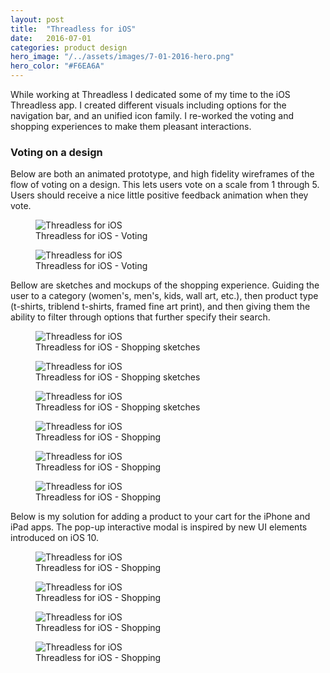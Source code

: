 ```yaml
---
layout: post
title:  "Threadless for iOS"
date:   2016-07-01
categories: product design
hero_image: "/../assets/images/7-01-2016-hero.png"
hero_color: "#F6EA6A"
---
```

While working at Threadless I dedicated some of my time to the iOS Threadless app. I created different visuals including options for the navigation bar, and an unified icon family. I re-worked the voting and shopping experiences to make them pleasant interactions.

### Voting on a design
Below are both an animated prototype, and high fidelity wireframes of the flow of voting on a design. This lets users vote on a scale from 1 through 5. Users should receive a nice little positive feedback animation when they vote.

<figure>
	<img src="../../../../../../assets/images/threadless-ios-1.png" alt="Threadless for iOS" />
	<figcaption class="media-caption center">Threadless for iOS - Voting</figcaption>
</figure>

<figure>
	<img src="../../../../../../assets/images/threadless-ios-2.png" alt="Threadless for iOS" />
	<figcaption class="media-caption center">Threadless for iOS - Voting</figcaption>
</figure>

Bellow are sketches and mockups of the shopping experience. Guiding the user to a category (women's, men's, kids, wall art, etc.), then product type (t-shirts, triblend t-shirts, framed fine art print), and then giving them the ability to filter through options that further specify their search.

<figure>
	<img src="../../../../../../assets/images/ios-scan.jpg" alt="Threadless for iOS" />
	<figcaption class="media-caption center">Threadless for iOS - Shopping sketches</figcaption>
</figure>

<figure>
	<img src="../../../../../../assets/images/ios-scan-2.jpg" alt="Threadless for iOS" />
	<figcaption class="media-caption center">Threadless for iOS - Shopping sketches</figcaption>
</figure>

<figure>
	<img src="../../../../../../assets/images/ios-scan-3.jpg" alt="Threadless for iOS" />
	<figcaption class="media-caption center">Threadless for iOS - Shopping sketches</figcaption>
</figure>

<figure>
	<img src="../../../../../../assets/images/threadless-ios-3.png" alt="Threadless for iOS" />
	<figcaption class="media-caption center">Threadless for iOS - Shopping</figcaption>
</figure>

<figure>
	<img src="../../../../../../assets/images/threadless-ios-4.png" alt="Threadless for iOS" />
	<figcaption class="media-caption center">Threadless for iOS - Shopping</figcaption>
</figure>

<figure>
	<img src="../../../../../../assets/images/threadless-ios-5.png" alt="Threadless for iOS" />
	<figcaption class="media-caption center">Threadless for iOS - Shopping</figcaption>
</figure>

Below is my solution for adding a product to your cart for the iPhone and iPad apps. The pop-up interactive modal is inspired by new UI elements introduced on iOS 10.

<figure>
	<img src="../../../../../../assets/images/threadless-ios-6.png" alt="Threadless for iOS" />
	<figcaption class="media-caption center">Threadless for iOS - Shopping</figcaption>
</figure>

<figure>
	<img src="../../../../../../assets/images/threadless-ios-7.png" alt="Threadless for iOS" />
	<figcaption class="media-caption center">Threadless for iOS - Shopping</figcaption>
</figure>

<figure>
	<img src="../../../../../../assets/images/threadless-ios-8.png" alt="Threadless for iOS" />
	<figcaption class="media-caption center">Threadless for iOS - Shopping</figcaption>
</figure>

<figure>
	<img src="../../../../../../assets/images/threadless-ios-9.png" alt="Threadless for iOS" />
	<figcaption class="media-caption center">Threadless for iOS - Shopping</figcaption>
</figure>

